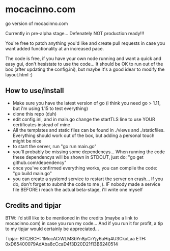 # mocacinno.com
go version of mocacinno.com

Currently in pre-alpha stage... Defenately NOT production ready!!!

You're free to patch anything you'd like and create pull requests in case you want added functionality at an increased pace.

The code is free, if you have your own node running and want a quick and easy gui, don't hesistate to use the code... It should be OK to run out of the box (after updating the config.ini), but maybe it's a good idear to modify the layout.html :)

## How to use/install
* Make sure you have the latest version of go (i think you need go > 1.11, but i'm using 1.15 to test everything)
* clone this repo (duh)
* edit config.ini, and in main.go change the startTLS line to use YOUR certificates instead of mine
* All the templates and static files can be found in ./views and ./staticfiles. Everything should work out of the box, but adding a personal touch might be nice
* to start the server, run "go run main.go"
* you'll probably be missing some dependencys... When running the code these dependencys will be shown in STDOUT, just do: "go get github.com/dependency"
* once you've confirmed everything works, you can compile the code: "go build main.go"
* you can create a systemd service to restart the server on crash... If you do, don't forget to submit the code to me ;). IF nobody made a service file BEFORE i reach the actual beta-stage, i'll write one myself

## Credits and tipjar
BTW: i'd still like to be mentioned in the credits (maybe a link to mocacinno.com) in case you run my code... And if you run it for profit, a tip to my tipjar would certainly be appreciated...

Tipjar: BTC/BCH: 1MocACiWLM8bYn8pCrYjy6uHq4U3CkxLaa  ETH: 0xD65400079AdAba8cCcaD4f3D20D21f13B6240514
